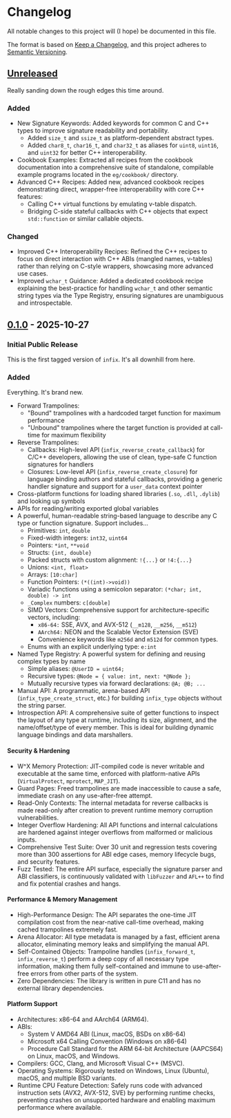# Changelog

All notable changes to this project will (I hope) be documented in this file.

The format is based on [Keep a Changelog](https://keepachangelog.com/en/1.1.0/),
and this project adheres to [Semantic Versioning](https://semver.org/spec/v2.0.0.html).

## [Unreleased]

Really sanding down the rough edges this time around.

### Added

- New Signature Keywords: Added keywords for common C and C++ types to improve signature readability and portability.
  - Added `size_t` and `ssize_t` as platform-dependent abstract types.
  - Added `char8_t`, `char16_t`, and `char32_t` as aliases for `uint8`, `uint16`, and `uint32` for better C++ interoperability.
- Cookbook Examples: Extracted all recipes from the cookbook documentation into a comprehensive suite of standalone, compilable example programs located in the `eg/cookbook/` directory.
- Advanced C++ Recipes: Added new, advanced cookbook recipes demonstrating direct, wrapper-free interoperability with core C++ features:
  - Calling C++ virtual functions by emulating v-table dispatch.
  - Bridging C-side stateful callbacks with C++ objects that expect `std::function` or similar callable objects.

### Changed

- Improved C++ Interoperability Recipes: Refined the C++ recipes to focus on direct interaction with C++ ABIs (mangled names, v-tables) rather than relying on C-style wrappers, showcasing more advanced use cases.
- Improved `wchar_t` Guidance: Added a dedicated cookbook recipe explaining the best-practice for handling `wchar_t` and other semantic string types via the Type Registry, ensuring signatures are unambiguous and introspectable.

## [0.1.0] - 2025-10-27

### Initial Public Release

This is the first tagged version of `infix`. It's all downhill from here.

### Added

Everything. It's brand new.

- Forward Trampolines:
  - "Bound" trampolines with a hardcoded target function for maximum performance
  - "Unbound" trampolines where the target function is provided at call-time for maximum flexibility
- Reverse Trampolines:
  - Callbacks: High-level API (`infix_reverse_create_callback`) for C/C++ developers, allowing the use of clean, type-safe C function signatures for handlers
  - Closures: Low-level API (`infix_reverse_create_closure`) for language binding authors and stateful callbacks, providing a generic handler signature and support for a `user_data` context pointer
- Cross-platform functions for loading shared libraries (`.so`, `.dll`, `.dylib`) and looking up symbols
- APIs for reading/writing exported global variables
- A powerful, human-readable string-based language to describe any C type or function signature. Support includes...
  - Primitives: `int`, `double`
  - Fixed-width integers: `int32`, `uint64`
  - Pointers: `*int`, `**void`
  - Structs: `{int, double}`
  - Packed structs with custom alignment: `!{...}` or `!4:{...}`
  - Unions: `<int, float>`
  - Arrays: `[10:char]`
  - Function Pointers: `(*((int)->void))`
  - Variadic functions using a semicolon separator: `(*char; int, double) -> int`
  - `_Complex` numbers: `c[double]`
  - SIMD Vectors: Comprehensive support for architecture-specific vectors, including:
    - `x86-64:` SSE, AVX, and AVX-512 (`__m128`, `__m256`, `__m512`)
    - `AArch64:` NEON and the Scalable Vector Extension (SVE)
    - Convenience keywords like `m256d` and `m512d` for common types.
  - Enums with an explicit underlying type: `e:int`
- Named Type Registry: A powerful system for defining and reusing complex types by name
  - Simple aliases: `@UserID = uint64;`
  - Recursive types: `@Node = { value: int, next: *@Node };`
  - Mutually recursive types via forward declarations: `@A; @B; ...`
- Manual API:
  A programmatic, arena-based API (`infix_type_create_struct`, etc.) for building `infix_type` objects without the string parser.
- Introspection API:
  A comprehensive suite of getter functions to inspect the layout of any type at runtime, including its size, alignment, and the name/offset/type of every member. This is ideal for building dynamic language bindings and data marshallers.

#### Security & Hardening
- W^X Memory Protection: JIT-compiled code is never writable and executable at the same time, enforced with platform-native APIs (`VirtualProtect`, `mprotect`, `MAP_JIT`).
- Guard Pages: Freed trampolines are made inaccessible to cause a safe, immediate crash on any use-after-free attempt.
- Read-Only Contexts: The internal metadata for reverse callbacks is made read-only after creation to prevent runtime memory corruption vulnerabilities.
- Integer Overflow Hardening: All API functions and internal calculations are hardened against integer overflows from malformed or malicious inputs.
- Comprehensive Test Suite: Over 30 unit and regression tests covering more than 300 assertions for ABI edge cases, memory lifecycle bugs, and security features.
- Fuzz Tested: The entire API surface, especially the signature parser and ABI classifiers, is continuously validated with `libFuzzer` and `AFL++` to find and fix potential crashes and hangs.

#### Performance & Memory Management
- High-Performance Design: The API separates the one-time JIT compilation cost from the near-native call-time overhead, making cached trampolines extremely fast.
- Arena Allocator: All type metadata is managed by a fast, efficient arena allocator, eliminating memory leaks and simplifying the manual API.
- Self-Contained Objects: Trampoline handles (`infix_forward_t`, `infix_reverse_t`) perform a deep copy of all necessary type information, making them fully self-contained and immune to use-after-free errors from other parts of the system.
- Zero Dependencies: The library is written in pure C11 and has no external library dependencies.

#### Platform Support
- Architectures: x86-64 and AArch64 (ARM64).
- ABIs:
  - System V AMD64 ABI (Linux, macOS, BSDs on x86-64)
  - Microsoft x64 Calling Convention (Windows on x86-64)
  - Procedure Call Standard for the ARM 64-bit Architecture (AAPCS64) on Linux, macOS, and Windows.
- Compilers: GCC, Clang, and Microsoft Visual C++ (MSVC).
- Operating Systems: Rigorously tested on Windows, Linux (Ubuntu), macOS, and multiple BSD variants.
- Runtime CPU Feature Detection: Safely runs code with advanced instruction sets (AVX2, AVX-512, SVE) by performing runtime checks, preventing crashes on unsupported hardware and enabling maximum performance where available.

[unreleased]: https://github.com/sanko/infix/compare/v0.1.0...HEAD
[0.1.0]: https://github.com/sanko/infix/releases/tag/v0.1.0
